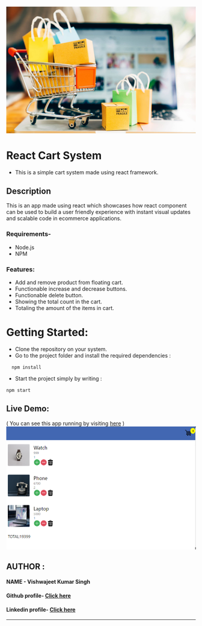 ![cart](https://github.com/vishwajeet-hash/cartsystem/blob/master/images/shopping.jpeg)
# React Cart System

* This is a simple cart system made using react framework.

## Description

This is an app made using react which showcases how react component can be used to build a user friendly experience with instant visual updates and scalable code in ecommerce applications.

### Requirements-

* Node.js
* NPM

### Features:

* Add and remove product from floating cart.
* Functionable increase and decrease buttons.
* Functionable delete button.
* Showing the total count in the cart.
* Totaling the amount of the items in cart. 

# Getting Started:

* Clone the repository on your system.
* Go to the project folder and install the required dependencies :
```
  npm install
```
* Start the project simply by writing :
```
npm start
```
## Live Demo:
( You can see this app running by visiting [here](https://www.youtube.com/watch?v=UlEYzTG2fV) )
![demo](https://github.com/vishwajeet-hash/cartsystem/blob/master/images/demo.PNG)


## AUTHOR :

#### NAME - Vishwajeet Kumar Singh <br>
#### Github profile- [Click here](https://github.com/vishwajeet-hash)
#### Linkedin profile- [Click here](https://www.linkedin.com/in/vishwajeet-kumar-singh-b2a7aa1a5/)

***
